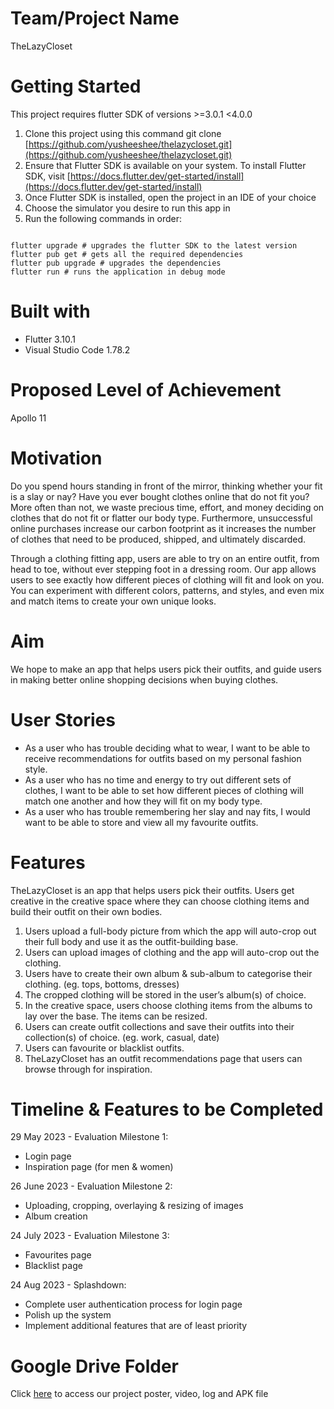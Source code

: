 # Team/Project Name
TheLazyCloset 

# Getting Started
This project requires flutter SDK of versions >=3.0.1 <4.0.0 

1. Clone this project using this command git clone [https://github.com/yusheeshee/thelazycloset.git](https://github.com/yusheeshee/thelazycloset.git)
2. Ensure that Flutter SDK is available on your system. To install Flutter SDK, visit [https://docs.flutter.dev/get-started/install](https://docs.flutter.dev/get-started/install)
3. Once Flutter SDK is installed, open the project in an IDE of your choice 
4. Choose the simulator you desire to run this app in
5. Run the following commands in order:
```

flutter upgrade # upgrades the flutter SDK to the latest version 
flutter pub get # gets all the required dependencies 
flutter pub upgrade # upgrades the dependencies 
flutter run # runs the application in debug mode

```

# Built with
- Flutter 3.10.1
- Visual Studio Code 1.78.2
  
# Proposed Level of Achievement
Apollo 11 

# Motivation
Do you spend hours standing in front of the mirror, thinking whether your fit is a slay or nay? Have you ever bought clothes online that do not fit you? More often than not, we waste precious time, effort, and money deciding on clothes that do not fit or flatter our body type. Furthermore, unsuccessful online purchases increase our carbon footprint as it increases the number of clothes that need to be produced, shipped, and ultimately discarded.  

Through a clothing fitting app, users are able to try on an entire outfit, from head to toe, without ever stepping foot in a dressing room. Our app allows users to see exactly how different pieces of clothing will fit and look on you. You can experiment with different colors, patterns, and styles, and even mix and match items to create your own unique looks. 
 

# Aim
We hope to make an app that helps users pick their outfits, and guide users in making better online shopping decisions when buying clothes. 


# User Stories
- As a user who has trouble deciding what to wear, I want to be able to receive recommendations for outfits based on my personal fashion style.  
- As a user who has no time and energy to try out different sets of clothes, I want to be able to set how different pieces of clothing will match one another and how they will fit on my body type.
- As a user who has trouble remembering her slay and nay fits, I would want to be able to store and view all my favourite outfits.

# Features
TheLazyCloset is an app that helps users pick their outfits. Users get creative in the creative space where they can choose clothing items and build their outfit on their own bodies. 

1. Users upload a full-body picture from which the app will auto-crop out their full body and use it as the outfit-building base. 
2. Users can upload images of clothing and the app will auto-crop out the clothing. 
3. Users have to create their own album & sub-album to categorise their clothing. (eg. tops, bottoms, dresses) 
4. The cropped clothing will be stored in the user’s album(s) of choice.
5. In the creative space, users choose clothing items from the albums to lay over the base. The items can be resized.
6. Users can create outfit collections and save their outfits into their collection(s) of choice. (eg. work, casual, date)
7. Users can favourite or blacklist outfits. 
8. TheLazyCloset has an outfit recommendations page that users can browse through for inspiration. 

# Timeline & Features to be Completed
29 May 2023 - Evaluation Milestone 1: 
- Login page
- Inspiration page (for men & women)

26 June 2023 - Evaluation Milestone 2: 
- Uploading, cropping, overlaying & resizing of images
- Album creation 

24 July 2023 - Evaluation Milestone 3: 
- Favourites page
- Blacklist page

24 Aug 2023 - Splashdown:
- Complete user authentication process for login page
- Polish up the system
- Implement additional features that are of least priority

# Google Drive Folder
Click [here](https://drive.google.com/drive/folders/1XHhlOF08e2804ByexL0-5tx9RGsMLESy?usp=drive_link) to access our project poster, video, log and APK file

